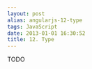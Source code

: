 ```yaml
---
layout: post
alias: angularjs-12-type
tags: JavaScript
date: 2013-01-01 16:30:52
title: 12. Type
---
```


TODO
